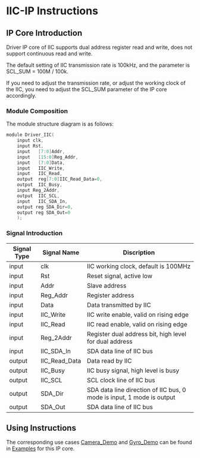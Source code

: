 # IIC-IP Instructions

## IP Core Introduction

Driver IP core of IIC supports dual address register read and write, does not support continuous read and write.

The default setting of IIC transmission rate is 100kHz, and the parameter is SCL_SUM = 100M / 100k.

If you need to adjust the transmission rate, or adjust the working clock of the IIC, you need to adjust the SCL_SUM parameter of the IP core accordingly.

### Module Composition

The module structure diagram is as follows:

```c
module Driver_IIC(
    input clk, 
    input Rst,
    input   [7:0]Addr,
    input   [15:0]Reg_Addr,
    input   [7:0]Data,
    input   IIC_Write,
    input   IIC_Read,
    output  reg[7:0]IIC_Read_Data=0,
    output  IIC_Busy,
    input Reg_2Addr,        
    output  IIC_SCL,
    input   IIC_SDA_In,
    output reg SDA_Dir=0,  
    output reg SDA_Out=0   
    );
```
### Signal Introduction
  
| **Signal Type**    | **Signal Name**    | **Discription** |
| ----------- | ----------- | -------- |
| input | clk             | IIC working clock, default is 100MHz |
| input | Rst             | Reset signal, active low       |
| input | Addr            | Slave address       |
| input | Reg_Addr        | Register address       |
| input | Data            | Data transmitted by IIC      |
| input | IIC_Write       | IIC write enable, valid on rising edge       |
| input | IIC_Read        | IIC read enable, valid on rising edge       |
| input | Reg_2Addr       | Register dual address bit, high level for dual address       |
| input | IIC_SDA_In      | SDA data line of IIC bus       |
| output | IIC_Read_Data   | Data read by IIC     |
| output | IIC_Busy        | IIC busy signal, high level is busy     |
| output | IIC_SCL         | SCL clock line of IIC bus     |
| output | SDA_Dir         | SDA data line direction of IIC bus, 0 mode is input, 1 mode is output     |
| output | SDA_Out         | SDA data line of IIC bus     |


## Using Instructions

The corresponding use cases [Camera_Demo](/Examples/FPGA/4.Module-Interface/MIPI-Interface) and [Gyro_Demo](/Examples/FPGA/4.Module-Interface/Gyro-Interface) can be found in [Examples](/Examples) for this IP core.


